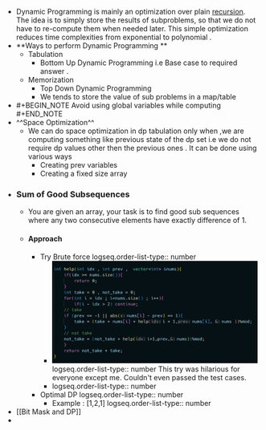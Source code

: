 - Dynamic Programming is mainly an optimization over plain [recursion](https://www.geeksforgeeks.org/recursion/).
  The idea is to simply store the results of subproblems, so that we do not have to re-compute them when needed later.
  This simple optimization reduces time complexities from exponential to polynomial .
- **Ways to perform Dynamic Programming **
	- Tabulation
		- Bottom Up Dynamic Programming i.e Base case to required answer .
	- Memorization
		- Top Down Dynamic Programming
		- We tends to store the value of sub problems in a map/table
- #+BEGIN_NOTE
  Avoid using global variables while computing 
  #+END_NOTE
- ^^Space Optimization^^
	- We can do space optimization in dp tabulation only when ,we are computing something like previous state of the dp set i.e we do not require dp values other then the previous ones .
	  It can be done using various ways
		- Creating prev variables
		- Creating a fixed size array
- ### Sum of Good Subsequences
	- You are given an array, your task is to find good sub sequences where any two consecutive elements have exactly difference of 1.
	- #### Approach
		- Try Brute force
		  logseq.order-list-type:: number
			- ![image.png](../assets/image_1731349835152_0.png)
			  logseq.order-list-type:: number
			  This try was hilarious for everyone except me.
			  Couldn't even passed the test cases.
			- logseq.order-list-type:: number
		- Optimal DP 
		  logseq.order-list-type:: number
			- Example : [1,2,1]
			  logseq.order-list-type:: number
- [[Bit Mask and DP]]
-